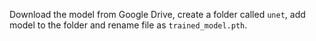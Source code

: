 Download the model from Google Drive, create a folder called `unet`, add model to the folder and rename file as `trained_model.pth`.